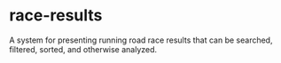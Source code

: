 # race-results
A system for presenting running road race results that can be searched, filtered, sorted, and otherwise analyzed.
